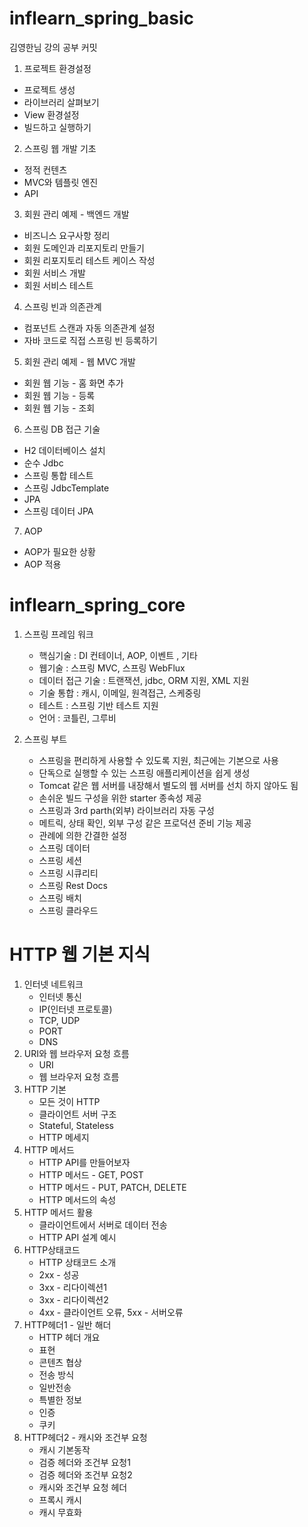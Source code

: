 # inflearn_spring_basic
김영한님 강의 공부 커밋
1. 프로젝트 환경설정
  - 프로젝트 생성
  - 라이브러리 살펴보기
  - View 환경설정
  - 빌드하고 실행하기
2. 스프링 웹 개발 기초
  - 정적 컨텐츠
  - MVC와 템플릿 엔진
  - API
3. 회원 관리 예제 - 백엔드 개발
  - 비즈니스 요구사항 정리
  - 회원 도메인과 리포지토리 만들기
  - 회원 리포지토리 테스트 케이스 작성
  - 회원 서비스 개발
  - 회원 서비스 테스트
4. 스프링 빈과 의존관계
  - 컴포넌트 스캔과 자동 의존관계 설정
  - 자바 코드로 직접 스프링 빈 등록하기
5. 회원 관리 예제 - 웹 MVC 개발
  - 회원 웹 기능 - 홈 화면 추가
  - 회원 웹 기능 - 등록
  - 회원 웹 기능 - 조회
6. 스프링 DB 접근 기술
  - H2 데이터베이스 설치
  - 순수 Jdbc
  - 스프링 통합 테스트
  - 스프링 JdbcTemplate
  - JPA
  - 스프링 데이터 JPA
7. AOP
  - AOP가 필요한 상황
  - AOP 적용

# inflearn_spring_core
1. 스프링 프레임 워크
   - 핵심기술 : DI 컨테이너, AOP, 이벤트 , 기타
   - 웹기술 : 스프링 MVC, 스프링 WebFlux
   - 데이터 접근 기술 : 트랜잭션, jdbc, ORM 지원, XML 지원
   - 기술 통합 : 캐시, 이메일, 원격접근, 스케중링
   - 테스트 :  스프링 기반 테스트 지원
   - 언어 : 코틀린, 그루비

2. 스프링 부트
   - 스프링을 편리하게 사용할 수 있도록 지원, 최근에는 기본으로 사용
   - 단독으로 실행할 수 있는 스프링 애플리케이션을 쉽게 생성
   - Tomcat 같은 웹 서버를 내장해서 별도의 웹 서버를 선치 하지 않아도 됨
   - 손쉬운 빌드 구성을 위한 starter 종속성 제공 
   - 스프링과 3rd parth(외부) 라이브러리 자동 구성
   - 메트릭, 상태 확인, 외부 구성 같은 프로덕션 준비 기능 제공
   - 관례에 의한 간결한 설정
   - 스프링 데이터
   - 스프링 세션
   - 스프링 시큐리티
   - 스프링 Rest Docs
   - 스프링 배치
   - 스프링 클라우드
   
# HTTP 웹 기본 지식
1. 인터넷 네트워크
   - 인터넷 통신
   - IP(인터넷 프로토콜)
   - TCP, UDP
   - PORT
   - DNS
2. URI와 웹 브라우저 요청 흐름
   - URI
   - 웹 브라우저 요청 흐름
3. HTTP 기본
   - 모든 것이 HTTP
   - 클라이언트 서버 구조
   - Stateful, Stateless
   - HTTP 메세지
4. HTTP 메서드
   - HTTP API를 만들어보자
   - HTTP 메서드 - GET, POST
   - HTTP 메서드 - PUT, PATCH, DELETE
   - HTTP 메서드의 속성
5. HTTP 메서드 활용
   - 클라이언트에서 서버로 데이터 전송
   - HTTP API 설계 예시
6. HTTP상태코드
   - HTTP 상태코드 소개
   - 2xx  - 성공
   - 3xx - 리다이렉션1
   - 3xx - 리다이렉션2
   - 4xx - 클라이언트 오류, 5xx - 서버오류
7. HTTP헤더1 - 일반 해더
   - HTTP 헤더 개요
   - 표현
   - 콘텐츠 협상
   - 전송 방식
   - 일반전송
   - 특별한 정보
   - 인증
   - 쿠키
8. HTTP헤더2 - 캐시와 조건부 요청
   - 캐시 기본동작
   - 검증 헤더와 조건부 요청1
   - 검증 헤더와 조건부 요청2
   - 캐시와 조건부 요청 헤더
   - 프록시 캐시
   - 캐시 무효화

